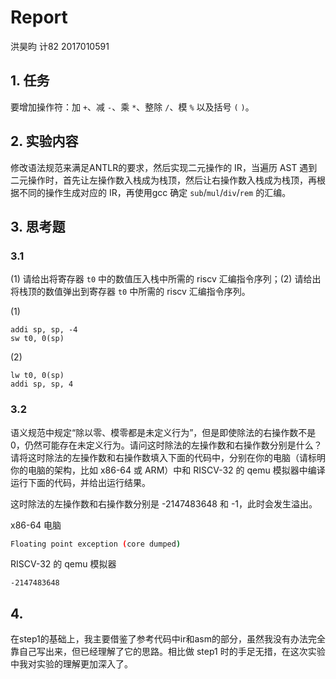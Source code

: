 
# Report

洪昊昀    计82    2017010591

## 1. 任务

要增加操作符：加 `+`、减 `-`、乘 `*`、整除 `/`、模 `%` 以及括号 `(` `)`。

## 2. 实验内容

修改语法规范来满足ANTLR的要求，然后实现二元操作的 IR，当遍历 AST 遇到二元操作时，首先让左操作数入栈成为栈顶，然后让右操作数入栈成为栈顶，再根据不同的操作生成对应的 IR，再使用gcc 确定 `sub`/`mul`/`div`/`rem` 的汇编。

## 3. 思考题

### 3.1 

(1) 请给出将寄存器 `t0` 中的数值压入栈中所需的 riscv 汇编指令序列；(2) 请给出将栈顶的数值弹出到寄存器 `t0` 中所需的 riscv 汇编指令序列。

(1)

```assembly
addi sp, sp, -4
sw t0, 0(sp)
```

(2)

```assembly
lw t0, 0(sp)
addi sp, sp, 4
```

### 3.2

语义规范中规定“除以零、模零都是未定义行为”，但是即使除法的右操作数不是 0，仍然可能存在未定义行为。请问这时除法的左操作数和右操作数分别是什么？请将这时除法的左操作数和右操作数填入下面的代码中，分别在你的电脑（请标明你的电脑的架构，比如 x86-64 或 ARM）中和 RISCV-32 的 qemu 模拟器中编译运行下面的代码，并给出运行结果。

这时除法的左操作数和右操作数分别是 -2147483648 和 -1，此时会发生溢出。

x86-64 电脑

```bash
Floating point exception (core dumped)
```

RISCV-32 的 qemu 模拟器

```
-2147483648
```

## 4.

在step1的基础上，我主要借鉴了参考代码中ir和asm的部分，虽然我没有办法完全靠自己写出来，但已经理解了它的思路。相比做 step1 时的手足无措，在这次实验中我对实验的理解更加深入了。